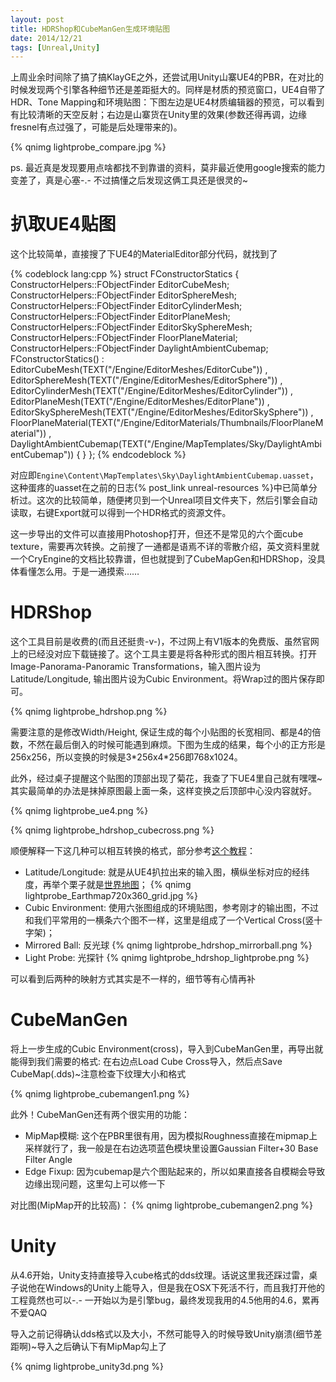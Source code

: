 ```yaml
---
layout: post
title: HDRShop和CubeManGen生成环境贴图
date: 2014/12/21
tags: [Unreal,Unity]
---
```


上周业余时间除了搞了搞KlayGE之外，还尝试用Unity山寨UE4的PBR，在对比的时候发现两个引擎各种细节还是差距挺大的。同样是材质的预览窗口，UE4自带了HDR、Tone Mapping和环境贴图：下图左边是UE4材质编辑器的预览，可以看到有比较清晰的天空反射；右边是山寨货在Unity里的效果(参数还得再调，边缘fresnel有点过强了，可能是后处理带来的)。

<!--more-->

{% qnimg lightprobe_compare.jpg %}

ps. 最近真是发现要用点啥都找不到靠谱的资料，莫非最近使用google搜索的能力变差了，真是心塞-.- 不过搞懂之后发现这俩工具还是很灵的~

# 扒取UE4贴图

这个比较简单，直接搜了下UE4的MaterialEditor部分代码，就找到了

{% codeblock lang:cpp %}
struct FConstructorStatics
{
  ConstructorHelpers::FObjectFinder<UStaticMesh> EditorCubeMesh;
  ConstructorHelpers::FObjectFinder<UStaticMesh> EditorSphereMesh;
  ConstructorHelpers::FObjectFinder<UStaticMesh> EditorCylinderMesh;
  ConstructorHelpers::FObjectFinder<UStaticMesh> EditorPlaneMesh;
  ConstructorHelpers::FObjectFinder<UStaticMesh> EditorSkySphereMesh;
  ConstructorHelpers::FObjectFinder<UMaterial> FloorPlaneMaterial;
  ConstructorHelpers::FObjectFinder<UTextureCube> DaylightAmbientCubemap;
  FConstructorStatics()
    : EditorCubeMesh(TEXT("/Engine/EditorMeshes/EditorCube"))
    , EditorSphereMesh(TEXT("/Engine/EditorMeshes/EditorSphere"))
    , EditorCylinderMesh(TEXT("/Engine/EditorMeshes/EditorCylinder"))
    , EditorPlaneMesh(TEXT("/Engine/EditorMeshes/EditorPlane"))
    , EditorSkySphereMesh(TEXT("/Engine/EditorMeshes/EditorSkySphere"))
    , FloorPlaneMaterial(TEXT("/Engine/EditorMaterials/Thumbnails/FloorPlaneMaterial"))
    , DaylightAmbientCubemap(TEXT("/Engine/MapTemplates/Sky/DaylightAmbientCubemap"))
  {
  }
};
{% endcodeblock %}

对应即`Engine\Content\MapTemplates\Sky\DaylightAmbientCubemap.uasset`，这种蛋疼的uasset在之前的日志{% post_link unreal-resources %}中已简单分析过。这次的比较简单，随便拷贝到一个Unreal项目文件夹下，然后引擎会自动读取，右键Export就可以得到一个HDR格式的资源文件。

这一步导出的文件可以直接用Photoshop打开，但还不是常见的六个面cube texture，需要再次转换。之前搜了一通都是语焉不详的零散介绍，英文资料里就一个CryEngine的文档比较靠谱，但也就提到了CubeMapGen和HDRShop，没具体看懂怎么用。于是一通摸索……

# HDRShop

这个工具目前是收费的(而且还挺贵-v-)，不过网上有V1版本的免费版、虽然官网上的已经没对应下载链接了。这个工具主要是将各种形式的图片相互转换。打开Image-Panorama-Panoramic Transformations，输入图片设为Latitude/Longitude, 输出图片设为Cubic Environment。将Wrap过的图片保存即可。

{% qnimg lightprobe_hdrshop.png %}

需要注意的是修改Width/Height, 保证生成的每个小贴图的长宽相同、都是4的倍数，不然在最后倒入的时候可能遇到麻烦。下图为生成的结果，每个小的正方形是256x256，所以变换的时候是3\*256x4\*256即768x1024。

此外，经过桌子提醒这个贴图的顶部出现了菊花，我查了下UE4里自己就有嘿嘿~其实最简单的办法是抹掉原图最上面一条，这样变换之后顶部中心没内容就好。

{% qnimg lightprobe_ue4.png %}

{% qnimg lightprobe_hdrshop_cubecross.png %}

顺便解释一下这几种可以相互转换的格式，部分参考[这个教程](http://www.cicw.org/bbs/read.php?tid=333&page=2)：

- Latitude/Longitude: 就是从UE4扒拉出来的输入图，横纵坐标对应的经纬度，再举个栗子就是[世界地图](http://en.wikipedia.org/wiki/Geographic_coordinate_system)；
{% qnimg lightprobe_Earthmap720x360_grid.jpg %}
- Cubic Environment: 使用六张图组成的环境贴图，参考刚才的输出图，不过和我们平常用的一横条六个图不一样，这里是组成了一个Vertical Cross(竖十字架)；
- Mirrored Ball: 反光球
{% qnimg lightprobe_hdrshop_mirrorball.png %}
- Light Probe: 光探针
{% qnimg lightprobe_hdrshop_lightprobe.png %}

可以看到后两种的映射方式其实是不一样的，细节等有心情再补

# CubeManGen

将上一步生成的Cubic Environment(cross)，导入到CubeManGen里，再导出就能得到我们需要的格式: 在右边点Load Cube Cross导入，然后点Save CubeMap(.dds)~注意检查下纹理大小和格式

{% qnimg lightprobe_cubemangen1.png %}

此外！CubeManGen还有两个很实用的功能：

- MipMap模糊: 这个在PBR里很有用，因为模拟Roughness直接在mipmap上采样就行了，我一般是在右边选项蓝色模块里设置Gaussian Filter+30 Base Filter Angle
- Edge Fixup: 因为cubemap是六个图贴起来的，所以如果直接各自模糊会导致边缘出现问题，这里勾上可以修一下

对比图(MipMap开的比较高)：
{% qnimg lightprobe_cubemangen2.png %}

# Unity

从4.6开始，Unity支持直接导入cube格式的dds纹理。话说这里我还踩过雷，桌子说他在Windows的Unity上能导入，但是我在OSX下死活不行，而且我打开他的工程竟然也可以-.- 一开始以为是引擎bug，最终发现我用的4.5他用的4.6，累再不爱QAQ

导入之前记得确认dds格式以及大小，不然可能导入的时候导致Unity崩溃(细节差距啊)~导入之后确认下有MipMap勾上了

{% qnimg lightprobe_unity3d.png %}